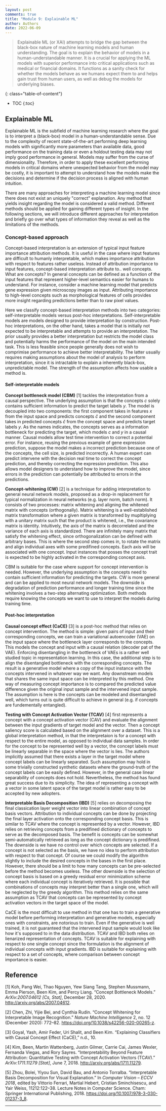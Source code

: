 ```yaml
---
layout: post
comments: true
title: "Module 9: Explainable ML"
author: Authors
date: 2022-06-09
---
```



> Explainable ML (or XAI) attempts to bridge the gap between the black-box nature of machine learning models and human understanding. The goal is to explain the behavior of models in a human-understandable manner. It is a crucial for applying the ML models with superior performance into critical applications such as medical or financial domains. It functions as a sanity check for whether the models behave as we humans expect them to and helps gain trust from human users, as well as debug the models for underlying biases.

<!--more-->
{: class="table-of-content"}

* TOC
{:toc}

## Explainable ML
Explainable ML is the subfield of machine learning research where the goal is to interpret a (black-box) model in a human-understandable sense. Due to the complexity of recent state-of-the-art performing deep learning models with significantly more parameters than available data, good performance on the training data or even a holdout testing data may not imply good performance in general. Models may suffer from the curse of dimensionality. Therefore, in order to apply these excellent performing models in critical domains where unexpected behavior from the model may be costly, it is important to attempt to understand how the models make the decisions and determine if the decision process is aligned with human intuition.

There are many approaches for interpreting a machine learning model since there does not exist an uniquely "correct" explanation. Any method that yields insight regarding the model is considered a valid method. Different methods should be applied for gaining different types of insight. In the following sections, we will introduce different approaches for interpretation and briefly go over what types of information they reveal as well as the limitations of the methods.

### Concept-based approach
Concept-based interpretation is an extension of typical input feature importance attribution methods. It is useful in the case where input features are difficult to humanly interpretable, which makes importance attribution with respect to features rather useless. Instead of attribution importance to input features, concept-based interpretation attribute to.. well concepts. What are concepts? In general concepts can be defined as a function of the input features that represent higher-level semantics easier for humans to understand. For instance, consider a machine learning model that predicts gene expression given microscopy images as input. Attributing importance to high-level concepts such as morphological features of cells provides more insight regarding predictions better than to raw pixel values.

Here we classify concept-based interpretation methods into two categories: self-interpretable models versus post-hoc interpretations. Self-interpretable models are models designed to provide interpretation by construction. Post-hoc interpretations, on the other hand, takes a model that is initially not expected to be interpretable and attempts to provide an interpretation. The prior usually provides a better interpretation but restricts the model class and potentially harms the performance of the model on the main intended task. This is less feasible since people generally does not wish to comprimise  performance to achieve better interpretability. The latter usually requires making assumptions about the model of analysis to perform interpretation, since it is intractable to explain a inherently black-box, unpredictable model. The strength of the assumption affects how usable a method is.

#### Self-interpretable models

**Concept bottleneck model (CBM)** [1] tackles the interpretation from a causal perspective. The underlying assumption is that the concepts $c$ solely contains sufficient information to predict the target labels $y$. The model is decoupled into two components: the first component takes in features $x$ from the input space and predicts concepts $\hat{c}$ and the second component takes in predicted concepts $\hat{c}$ from the concept space and predicts target labels $y$. As the names indicates, the concepts serves as a information bottleneck for predicting the target, which models $c$ and $y$ in a causal manner. Causal models allow test time intervention to correct a potential error. For instance, reusing the previous example of gene expression prediction, suppose the model makes a incorrect prediction because one of the concepts, the cell size, is predicted incorrectly. A human expert can predict intervene with the decision real time to correct the concept prediction, and thereby correcting the expression prediction. This also allows model designers to understand how to improve the model, since errors in the prediction can potentially be attributed to errors in the predictions.

**Concept-whitening (CW)** [2] is a technique for adding interpretation to general neural network models, proposed as a drop-in replacement for typical normalization in neural networks (e.g. layer norm, batch norm). It consists of two processes: matrix whitening and aligning the whitened matrix with concepts (orthogonally). Matrix whitening is a well-established matrix transformation where a given matrix is transformed by mupltiplying with a unitary matrix such that the product is whitened, i.e., the covariance matrix is identity. Intuitively, the axis of the matrix is decorrelated and the variance of each axis is standardized. There are infinitely many matrix that satisfy the whitening effect, since orthogonalization can be defined with arbitrary bases. This is where the second step comes in, to rotate the matrix and align individual axes with some predifined concepts. Each axis will be associated with one concept. Input instances that posses the concept trait is expected to be highly activated in the corresponding concept axis.

CBM is suitable for the case where support for concept intervention is needed. However, the underlying assumption is the concepts need to contain sufficient information for predicting the targets. CW is more general and can be applied to most neural network models. The downside is degradation of prediction performance and longer training time since the whitening involves a two-step alternating optimization. Both methods require knowing the concepts we want to use to interpret the models during training time.

#### Post-hoc interpretation

**Causal concept effect (CaCE)** [3] is a post-hoc method that relies on concept intervention. The method is simple: given pairs of input and their corresponding concepts, we can train a variational autoencoder (VAE) on the input space where the bottleneck layer corresponds to the concepts. This models the concept and input with a causal relation (decoder pat of the VAE). Enforcing disentangling in the bottleneck of VAEs is a rather well studied topic in representation learning. In this case, the additional step is to align the disentangled bottleneck with the corresponding concepts. The result is a generative model where a copy of the input instance with the concepts intervened in whatever way we want. Any downstream models that shares the same input space can be interpreted by this method. One way of measuring concept importance is to compared the predicted value difference given the original input sample and the intervened input sample. The assumption is here is the concepts can be modeled and disentangled well, which turns out is quite difficult to achieve in general (e.g. if concepts are fundementally entangled).

**Testing with Concept Activation Vector (TCAV)** [4] first represents a concept with a concept activation vector (CAV) and evaluate the alignment between the input gradients of target model and the vector. Then a concept saliency score is calculated based on the alignment over a dataset. This is a global interpretation method, in that the interpretaion is for a concept with respect to the entire model, as opposed to individual data samples. In order for the concept to be represented well by a vector, the concept labels must be linearly separable in the space where the vector is lies. The authors implicitly assumed that there exists a layer in the target model where concept labels can be linearly separated. Such assumption may hold in some trivially constructed synthetic datasets where the ground-truth of the concept labels can be easily defined. However, in the general case linear separability of concepts does not hold. Nevertheless, the method has found great success due to its simplicity. The idea of representing a concept with a vector in some latent space of the target model is rather easy to be accepted by new adopters.

**Interpretable Basis Decomposition (IBD)** [5] relies on decomposing the final classication layer weight vector into linear combination of concept basis vectors. Attribution to individual concepts can be done by projecting the final layer activation onto the corresponding concept basis. This is similar to TCAV where the concept is represented by a vector. However, IBD relies on retrieving concepts from a predifined dictionary of concepts to serve as the decomposed basis. The benefit is concepts can be somewhat semi-automatically retrieved as long as the concept dictionary is predifined. The downside is we have no control over which concepts are selected. If a concept is not selected as the basis, we have no idea to perform attribution with respect to that concept. Of course we could modify the algorithm slightly to include the desired concepts in the bases in the first place. However, there should be a limit to how many concepts can be pre-selected before the method becomes useless. The other downside is the selection of concept basis is based on a greedy residual error minimization scheme where each individual concept is iteratively retrieved. It is possible that combinations of concepts may interpret better than a single one, which will be neglected by the greedy algorithm. This method relies on the same assumption as TCAV that concepts can be represented by concept activation vectors in the target space of the model.

CaCE is the most difficult to use method in that one has to train a generative model before performing interpretation and generative models, especially ones with constraints, are notorious to train. Even if the generative is well trained, it is not guaranteed that the intervened input sample would look like how it's supposed to in the data distribution. TCAV and IBD both relies on lienarized representation of concepts. TCAV is suitable for explaining with respect to one single concept since the formulation is the alignment of individual concepts with input gradients. IBD is suitable for explaining with respect to a set of concepts, where comparison between concept importance is easier.

## Reference
[1] Koh, Pang Wei, Thao Nguyen, Yew Siang Tang, Stephen Mussmann, Emma Pierson, Been Kim, and Percy Liang. “Concept Bottleneck Models.” *ArXiv:2007.04612 [Cs, Stat]*, December 28, 2020. http://arxiv.org/abs/2007.04612.

[2] Chen, Zhi, Yijie Bei, and Cynthia Rudin. “Concept Whitening for Interpretable Image Recognition.” *Nature Machine Intelligence* 2, no. 12 (December 2020): 772–82. https://doi.org/10.1038/s42256-020-00265-z.

[3] Goyal, Yash, Amir Feder, Uri Shalit, and Been Kim. “Explaining Classifiers with Causal Concept Effect (CaCE),” n.d., 10.

[4] Kim, Been, Martin Wattenberg, Justin Gilmer, Carrie Cai, James Wexler, Fernanda Viegas, and Rory Sayres. “Interpretability Beyond Feature Attribution: Quantitative Testing with Concept Activation Vectors (TCAV).” *ArXiv:1711.11279 [Stat]*, June 7, 2018. http://arxiv.org/abs/1711.11279.

[5] Zhou, Bolei, Yiyou Sun, David Bau, and Antonio Torralba. “Interpretable Basis Decomposition for Visual Explanation.” In *Computer Vision – ECCV 2018*, edited by Vittorio Ferrari, Martial Hebert, Cristian Sminchisescu, and Yair Weiss, 11212:122–38. Lecture Notes in Computer Science. Cham: Springer International Publishing, 2018. https://doi.org/10.1007/978-3-030-01237-3_8.

---
